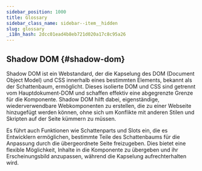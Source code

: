 ```yaml
---
sidebar_position: 1000
title: Glossary
sidebar_class_name: sidebar--item__hidden
slug: glossary
_i18n_hash: 2dcc01ead4b8eb721d020a17c8c95a26
---
```

## Shadow DOM {#shadow-dom}

Shadow DOM ist ein Webstandard, der die Kapselung des DOM (Document Object Model) und CSS innerhalb eines bestimmten Elements, bekannt als der Schattenbaum, ermöglicht. Dieses isolierte DOM und CSS sind getrennt vom Hauptdokument-DOM und schaffen effektiv eine abgegrenzte Grenze für die Komponente. Shadow DOM hilft dabei, eigenständige, wiederverwendbare Webkomponenten zu erstellen, die zu einer Webseite hinzugefügt werden können, ohne sich um Konflikte mit anderen Stilen und Skripten auf der Seite kümmern zu müssen.

Es führt auch Funktionen wie Schattenparts und Slots ein, die es Entwicklern ermöglichen, bestimmte Teile des Schattenbaums für die Anpassung durch die übergeordnete Seite freizugeben. Dies bietet eine flexible Möglichkeit, Inhalte in die Komponente zu übergeben und ihr Erscheinungsbild anzupassen, während die Kapselung aufrechterhalten wird.
